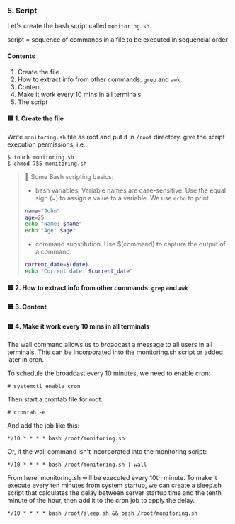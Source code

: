### 5. Script
Let's create the bash script called `monitoring.sh`.

script = sequence of commands in a file to be executed in sequencial order
#### Contents
1. Create the file
2. How to extract info from other commands: `grep` and `awk`
3. Content
4. Make it work every 10 mins in all terminals
5. The script

#### 🟦 1. Create the file
Write `monitoring.sh` file as root and put it in `/root` directory.
give the script execution permissions, i.e.:
```
$ touch monitoring.sh
$ chmod 755 monitoring.sh
```
> 🌳
> Some Bash scripting basics:
> - bash variables.
> Variable names are case-sensitive.
> Use the equal sign (=) to assign a value to a variable.
> We use `echo` to print.
> ```bash
> name="John"
> age=25
> echo "Name: $name"
> echo "Age: $age"
> ```
> - command substitution.
> Use $(command) to capture the output of a command.
> ```bash
> current_date=$(date)
> echo "Current date: $current_date"
> ```

#### 🟦 2. How to extract info from other commands: `grep` and `awk`
#### 🟦 3. Content
#### 🟦 4. Make it work every 10 mins in all terminals


The wall command allows us to broadcast a message to all users in all terminals. This can be incorporated into the monitoring.sh script or added later in cron.

To schedule the broadcast every 10 minutes, we need to enable cron:

`# systemctl enable cron`

Then start a crontab file for root:

`# crontab -e`

And add the job like this:

`*/10 * * * * bash /root/monitoring.sh`

Or, if the wall command isn't incorporated into the monitoring script:

`*/10 * * * * bash /root/monitoring.sh | wall`

From here, monitoring.sh will be executed every 10th minute. To make it execute every ten minutes from system startup, we can create a sleep.sh script that calculates the delay between server startup time and the tenth minute of the hour, then add it to the cron job to apply the delay.

`*/10 * * * * bash /root/sleep.sh && bash /root/monitoring.sh`
